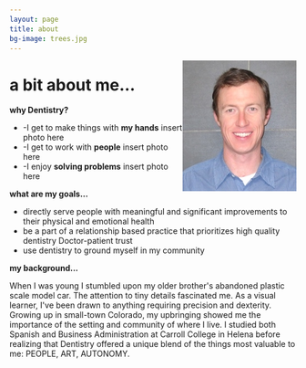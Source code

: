 ```yaml
---
layout: page
title: about
bg-image: trees.jpg
---
```


<img src="/assets/img/profile/faceprofile_sm.jpg" style="float:right;" class="mr12 border border--gray border--2"/>

# a bit about me...

**why Dentistry?**

- -I get to make things with **my hands**
insert photo here
- -I get to work with **people**
insert photo here
- -I enjoy **solving problems**
insert photo here

**what are my goals...**

- directly serve people with meaningful and significant improvements to their physical and emotional health
- be a part of a relationship based practice that prioritizes high quality dentistry Doctor-patient trust
- use dentistry to ground myself in my community

**my background...**

When I was young I stumbled upon my older brother's abandoned plastic scale model car. The attention to tiny details fascinated me. As a visual learner, I've been drawn to anything requiring precision and dexterity.
Growing up in small-town Colorado, my upbringing showed me the importance of the setting and community of where I live. I studied both Spanish and Business Administration at Carroll College in Helena before realizing that Dentistry offered a unique blend of the things most valuable to me: PEOPLE, ART, AUTONOMY.
